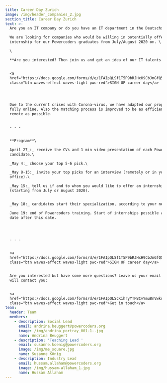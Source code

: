 ```yaml
---
title: Career Day Zurich
image: /img/header_companies_2.jpg
section_title: Career Day Zurich
text: >-
  Are you an IT company or do you have an IT department in the Deutschschweiz? \

  We are looking for companies who would be willing in potentially offering an
  internship for our Powercoders graduates from July/August 2020 on. \

  \

  **Are you interested? Then join us and get an idea of our IT talents.** 


  <a
  href="https://docs.google.com/forms/d/e/1FAIpQLSf1T5P9bRJHxH9CbJmGfQ5AFo5qI3dLr4ovSI2Ybt78lkJHqA/viewform"
  class="btn waves-effect waves-light pwc-red">SIGN UP career day</a>




  Due to the current crises with Corona-virus, we have adapted our program to be
  fully online. Also the matching process is improved to be as efficient and
  remote as possible.


  - - -


  **Program**\

  April 27_:_ receive the CVs and 1 min video presentation of each Powercoders
  candidate.\

  _May 4:_ choose your top 5-6 pick.\

  _May 8-15:_ invite your top picks for an interview (remotely or in your
  office).\

  _May 15:_ tell us if and to whom you would like to offer an internship
  (starting from July or August 2020).


  _May 18:_ candidates start their specialization, according to your needs.\

  June 19: end of Powercoders training. Start of internships possible at any
  date after this date.




  - - -


  <a
  href="https://docs.google.com/forms/d/e/1FAIpQLSf1T5P9bRJHxH9CbJmGfQ5AFo5qI3dLr4ovSI2Ybt78lkJHqA/viewform"
  class="btn waves-effect waves-light pwc-red">SIGN UP career day</a>


  Are you interested but have some more questions? Leave us your email and we
  will contact you:


  <a
  href="https://docs.google.com/forms/d/e/1FAIpQLScKihryYTPBCvYmu8nVwkdeTbCYN-nC99qUtWbXmVmbd0hFTw/viewform"
  class="btn waves-effect waves-light pwc-red">Get in touch</a>
team:
  header: Team
  members:
    - description: Social Lead
      email: andrina.beuggert@powercoders.org
      image: /img/andrina_portray_001-1-.jpg
      name: Andrina Beuggert
    - description: 'Teaching Lead '
      email: susanne.koenig@powercoders.org
      image: /img/me_square.jpg
      name: Susanne König
    - description: Industry Lead
      email: hussam.allaham@powercoders.org
      image: /img/hussam-allaham_1.jpg
      name: Hussam Allaham
---
```


